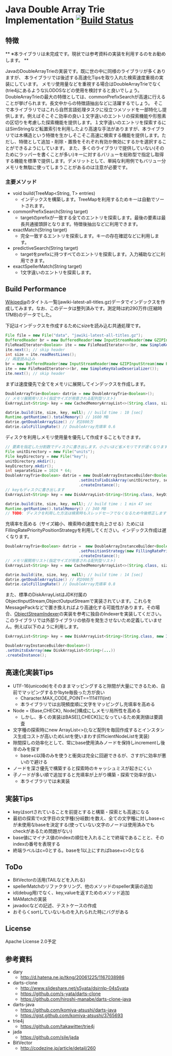 # Java Double Array Trie Implementation [![Build Status](https://travis-ci.org/ksgwr/jadatrie.svg?branch=master)](https://travis-ci.org/ksgwr/jadatrie)
## 特徴

** ※本ライブラリは未完成です。現状では参考資料の実装を利用するのをお勧めします。 **

JavaのDoubleArrayTrieの実装です。既に世の中に同様のライブラリが多くありますが、
本ライブラリでは後述する高速化Tipsを取り入れた検索速度重視の実装にしています。
メモリ使用量などを重視する場合はDoubleArrayTrieでなく(trie4jにあるような)LODOSなどの使用を検討すると良いでしょう。
DoubleArrayTrieの最大の特徴としては、commonPrefixSearchが高速に行えることが挙げられます。長文中からの特徴語抽出などに活躍するでしょう。
そこで本ライブラリではこれら自然言語処理タスクに役立つメソッドを一部特化し提供します。例えばそこそこ効率の良い１文字違いのエントリの探索機能や形態素の区切りを考慮した探索機能を提供します。１文字違いのエントリを探索するにはSimStringなど転置索引を利用したより高速な手法がありますが、本ライブラリでは木構造という特徴を生かしそこそこ高速に検索する機能を提供します。ただし、特徴として追加・削除・置換をそれぞれ有効か無効にするかを選択することができるようにしています。
また、多くのライブラリで提供していない(そのためにラッパーを書くことが多い)キーに対するバリューを総称型で指定し取得する機能を標準で提供します。デメリットとして、単純な利用例でもバリュー分メモリを無駄に使ってしまうことがあるのは注意が必要です。

### 主要メソッド

* void build(TreeMap<String, T> entries)
  * インデックスを構築します。TreeMapを利用するためキーは自動でソートされます。
* commonPrefixSearch(String target)
  * targetのprefixが一致する全てのエントリを探索します。最後の要素は最長共通接頭辞となります。特徴後抽出などに利用できます。
* exactMatch(String target)
  * 完全一致するエントリを探索します。キーの存在確認などに利用します。
* predictiveSearch(String target)
  * targetをprefixに持つすべてのエントリを探索します。入力補助などに利用できます。
* exactSpellerMatch(String target)
  * 1文字違いのエントリを探索します。

## Build Performance

[Wikipedia](https://dumps.wikimedia.org/jawiki/latest/)のタイトル一覧(jawiki-latest-all-titles.gz)データでインデックスを作成してみます。なお、このデータは整列済みです。測定時は約290万件(圧縮時17MB)のデータでした。

下記はインデックスを作成するためにsizeを読み込む共通処理です。

```java
File file = new File("data", "jawiki-latest-all-titles.gz");
BufferedReader br = new BufferedReader(new InputStreamReader(new GZIPInputStream(new FileInputStream(file)), "UTF-8"));
FileReadIterator<Boolean> ite = new FileReadIterator<>(br, new SimpleKeyValueDeserializer());
ite.next(); // skip header
int size = ite.readRestLines();
// 再度読み込み
br = new BufferedReader(new InputStreamReader(new GZIPInputStream(new FileInputStream(file)), "UTF-8"));
ite = new FileReadIterator<>(br, new SimpleKeyValueDeserializer());
ite.next(); // skip header
```

まずは速度優先で全てをメモリに展開してインデックスを作成します。

```java
DoubleArrayTrie<Boolean> datrie = new DoubleArrayTrie<Boolean>();
// メモリ展開用リスト(指定サイズが用意される配列型リスト)
ExArrayList<String> key = new CachedMemoryArrayList<>(String.class, size);

datrie.build(ite, size, key, null); // build time : 10 [sec]
Runtime.getRuntime().totalMemory() // 1600 MB
datrie.getDoubleArraySize() // 約2800万
datrie.calcFillingRate() // DoubleArray充填率 0.6
```

ディスクを利用しメモリ使用量を優先して作成することもできます。

```java
// 要素を指定した分割数でディスクに書き出します。小さいほど省メモリですが遅くなります。
File unitDirectory = new File("units");
File keyDirectory = new File("key");
unitDirectory.mkdir();
keyDirectory.mkdir();
int separateSize = 1024 * 64;
DoubleArrayTrie<Boolean> datrie = new DoubleArrayInstanceBuilder<Boolean>()
                                .setUnitsFixDiskArray(unitDirectory, separateSize)
                                .createInstance();
// keyもディスクに書き出します
ExArrayList<String> key = new DiskArrayList<String>(String.class, keyDirectory, size, separateSize);

datrie.build(ite, size, key, null); // build time : 1 min 47 sec
Runtime.getRuntime().totalMemory() // 340 MB
// TODO: ディスクを利用した方法は検索時もスレッドセーフでなくなるため今後修正します
```

充填率を高める（サイズ縮小、検索時の速度を向上させる）ためにはFillingRatePriorityPositionStrategyを利用してください。インデックス作成は遅くなります。

```java
DoubleArrayTrie<Boolean> datrie =  new DoubleArrayInstanceBuilder<Boolean>()
                                .setPositionStrategy(new FillingRatePriorityPositionStrategy())
                                .createInstance();
// メモリ展開用リスト(指定サイズが用意される配列型リスト)
ExArrayList<String> key = new CachedMemoryArrayList<>(String.class, size);

datrie.build(ite, size, key, null); // build time : 14 [sec]
datrie.getDoubleArraySize() // 約2000万
datrie.calcFillingRate() // DoubleArray充填率 0.8
```

また、標準のDiskArrayListはJDK付属のObjectInputStream,ObjectOutputStreamで実装されています。これらをMessagePackなどで置き換えればより高速化する可能性があります。その場合、[ObjectStreamIndexer](src/main/java/jp/ksgwr/array/index/ObjectStreamIndexer.java)の実装を参考に独自のIndexerを実装してください。このライブラリでは外部ライブラリの依存を発生させないため定義していません。例えば以下のように利用します。

```java
ExArrayList<String> key = new DiskArrayList<String>(String.class, new InfoSegmentIndex(keyDirectory, "", new YourCustomIndexer()), size);

DoubleArrayInstanceBuilder<Boolean>()
.setUnitsExArray(new DiskArrayList<String>(...))
.createInstance();
```

## 高速化実装Tips

* UTF-16(unicode)をそのままマッピングすると隙間が大量にできるため、自前でマッピングするか1byte毎扱った方が良い
  * Character.MAX_CODE_POINT==1114111(int)
  * 本ライブラリでは出現頻度順に文字をマッピングし充填率を高める
* Node = {Base,CHECK}, Node[]構成にしメモリ局所性を高める
  * しかし、多くの実装はBASE[],CHECK[]になっているため実測値は要調査
* 文字種の探索時にnew ArrayList<>();など配列を毎回作成するとインスタンス生成コストが高いためListを使いまわす(EfficientNodeListを実装)
* 隙間探しの効率化として、常にbase使用済みノードを保持しincrementし後半のみを探す
  * base+c以降のみを使うと衝突は完全に回避できるが、さすがに効率が悪いので避ける
* ノードを深さ優先で構築すると探索時のキャッシュミスが起きにくい
* 子ノードが多い順で追加すると充填率が上がり構築・探索で効率が良い
  * 本ライブラリでは未実装

## 実装Tips

* keyはsortされていることを前提とすると構築・探索とも高速になる
* 最初の探索でn文字目の文字種(分岐数)を数え、全ての文字種に対しbase+cが未使用なbaseを決定する(使っていない文字のノードは使用済みでもcheckがあるため問題がない)
* base値にマイナス値のindexの順位を入れることで終端であることと、そのindexの番号を表現する
* 終端ラベルはc=0とする。baseを1以上にすればbase+c>0となる

## ToDo

* BitVectorの活用(TAILなどを入れる)
* spellerMatchのリファクタリング、他のメソッドのspeller実装の追加
* id(debug用)でなく、key,valueを返すためのメソッド追加
* MAMatchの実装
* javadocなどの記述、テストケースの作成
* おそらくsortしていないものを入れられた時にバグがある

## License

Apache License 2.0予定

## 参考資料

* dary
    * http://d.hatena.ne.jp/tkng/20061225/1167038986
* darts-clone
    * http://www.slideshare.net/s5yata/dsirnlp-04s5yata
    * https://github.com/s-yata/darts-clone
    * https://github.com/hiroshi-manabe/darts-clone-java
* darts-java
    * https://github.com/komiya-atsushi/darts-java
    * https://gist.github.com/komiya-atsushi/3765693
* trie4j
    * https://github.com/takawitter/trie4j
* jada
    * https://github.com/sile/jada
* BitVector
    * http://codezine.jp/article/detail/260
